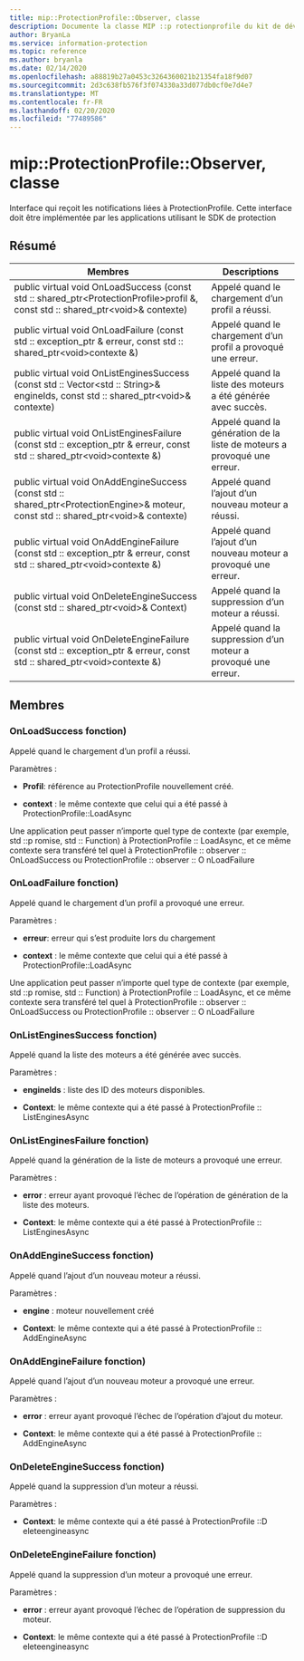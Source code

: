 ```yaml
---
title: mip::ProtectionProfile::Observer, classe
description: Documente la classe MIP ::p rotectionprofile du kit de développement logiciel (SDK) Microsoft Information Protection (MIP).
author: BryanLa
ms.service: information-protection
ms.topic: reference
ms.author: bryanla
ms.date: 02/14/2020
ms.openlocfilehash: a88819b27a0453c3264360021b21354fa18f9d07
ms.sourcegitcommit: 2d3c638fb576f3f074330a33d077db0cf0e7d4e7
ms.translationtype: MT
ms.contentlocale: fr-FR
ms.lasthandoff: 02/20/2020
ms.locfileid: "77489586"
---
```

# <a name="class-mipprotectionprofileobserver"></a>mip::ProtectionProfile::Observer, classe 
Interface qui reçoit les notifications liées à ProtectionProfile.
Cette interface doit être implémentée par les applications utilisant le SDK de protection
  
## <a name="summary"></a>Résumé
 Membres                        | Descriptions                                
--------------------------------|---------------------------------------------
public virtual void OnLoadSuccess (const std :: shared_ptr\<ProtectionProfile\>profil &, const std :: shared_ptr\<void\>& contexte)  |  Appelé quand le chargement d’un profil a réussi.
public virtual void OnLoadFailure (const std :: exception_ptr & erreur, const std :: shared_ptr\<void\>contexte &)  |  Appelé quand le chargement d’un profil a provoqué une erreur.
public virtual void OnListEnginesSuccess (const std :: Vector\<std :: String\>& engineIds, const std :: shared_ptr\<void\>& contexte)  |  Appelé quand la liste des moteurs a été générée avec succès.
public virtual void OnListEnginesFailure (const std :: exception_ptr & erreur, const std :: shared_ptr\<void\>contexte &)  |  Appelé quand la génération de la liste de moteurs a provoqué une erreur.
public virtual void OnAddEngineSuccess (const std :: shared_ptr\<ProtectionEngine\>& moteur, const std :: shared_ptr\<void\>& contexte)  |  Appelé quand l’ajout d’un nouveau moteur a réussi.
public virtual void OnAddEngineFailure (const std :: exception_ptr & erreur, const std :: shared_ptr\<void\>contexte &)  |  Appelé quand l’ajout d’un nouveau moteur a provoqué une erreur.
public virtual void OnDeleteEngineSuccess (const std :: shared_ptr\<void\>& Context)  |  Appelé quand la suppression d’un moteur a réussi.
public virtual void OnDeleteEngineFailure (const std :: exception_ptr & erreur, const std :: shared_ptr\<void\>contexte &)  |  Appelé quand la suppression d’un moteur a provoqué une erreur.
  
## <a name="members"></a>Membres
  
### <a name="onloadsuccess-function"></a>OnLoadSuccess fonction)
Appelé quand le chargement d’un profil a réussi.

Paramètres :  
* **Profil**: référence au ProtectionProfile nouvellement créé.


* **context** : le même contexte que celui qui a été passé à ProtectionProfile::LoadAsync


Une application peut passer n’importe quel type de contexte (par exemple, std ::p romise, std :: Function) à ProtectionProfile :: LoadAsync, et ce même contexte sera transféré tel quel à ProtectionProfile :: observer :: OnLoadSuccess ou ProtectionProfile :: observer :: O nLoadFailure
  
### <a name="onloadfailure-function"></a>OnLoadFailure fonction)
Appelé quand le chargement d’un profil a provoqué une erreur.

Paramètres :  
* **erreur**: erreur qui s’est produite lors du chargement 


* **context** : le même contexte que celui qui a été passé à ProtectionProfile::LoadAsync


Une application peut passer n’importe quel type de contexte (par exemple, std ::p romise, std :: Function) à ProtectionProfile :: LoadAsync, et ce même contexte sera transféré tel quel à ProtectionProfile :: observer :: OnLoadSuccess ou ProtectionProfile :: observer :: O nLoadFailure
  
### <a name="onlistenginessuccess-function"></a>OnListEnginesSuccess fonction)
Appelé quand la liste des moteurs a été générée avec succès.

Paramètres :  
* **engineIds** : liste des ID des moteurs disponibles. 


* **Context**: le même contexte qui a été passé à ProtectionProfile :: ListEnginesAsync


  
### <a name="onlistenginesfailure-function"></a>OnListEnginesFailure fonction)
Appelé quand la génération de la liste de moteurs a provoqué une erreur.

Paramètres :  
* **error** : erreur ayant provoqué l’échec de l’opération de génération de la liste des moteurs. 


* **Context**: le même contexte qui a été passé à ProtectionProfile :: ListEnginesAsync


  
### <a name="onaddenginesuccess-function"></a>OnAddEngineSuccess fonction)
Appelé quand l’ajout d’un nouveau moteur a réussi.

Paramètres :  
* **engine** : moteur nouvellement créé 


* **Context**: le même contexte qui a été passé à ProtectionProfile :: AddEngineAsync


  
### <a name="onaddenginefailure-function"></a>OnAddEngineFailure fonction)
Appelé quand l’ajout d’un nouveau moteur a provoqué une erreur.

Paramètres :  
* **error** : erreur ayant provoqué l’échec de l’opération d’ajout du moteur. 


* **Context**: le même contexte qui a été passé à ProtectionProfile :: AddEngineAsync


  
### <a name="ondeleteenginesuccess-function"></a>OnDeleteEngineSuccess fonction)
Appelé quand la suppression d’un moteur a réussi.

Paramètres :  
* **Context**: le même contexte qui a été passé à ProtectionProfile ::D eleteengineasync


  
### <a name="ondeleteenginefailure-function"></a>OnDeleteEngineFailure fonction)
Appelé quand la suppression d’un moteur a provoqué une erreur.

Paramètres :  
* **error** : erreur ayant provoqué l’échec de l’opération de suppression du moteur. 


* **Context**: le même contexte qui a été passé à ProtectionProfile ::D eleteengineasync

